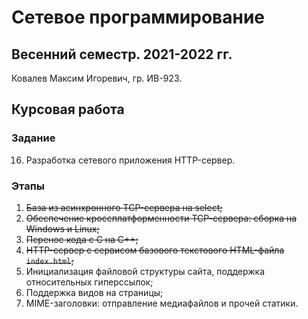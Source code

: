 # Сетевое программирование

## Весенний семестр. 2021-2022 гг.

Ковалев Максим Игоревич, гр. ИВ-923.

## Курсовая работа

### Задание

16. Разработка сетевого приложения HTTP-сервер.

### Этапы
1. ~~База из асинхронного TCP-сервера на select;~~
2. ~~Обеспечение кроссплатформенности TCP-сервера: сборка на Windows и Linux;~~
3. ~~Перенос кода с С на C++;~~
4. ~~HTTP-сервер с сервисом базового текстового HTML-файла `index.html`;~~
5. Инициализация файловой структуры сайта, поддержка относительных гиперссылок;
6. Поддержка видов на страницы;
7. MIME-заголовки: отправление медиафайлов и прочей статики.